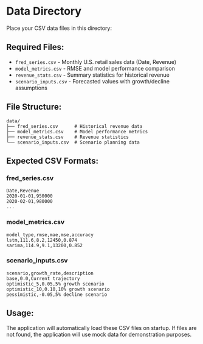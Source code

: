 # Data Directory

Place your CSV data files in this directory:

## Required Files:
- `fred_series.csv` - Monthly U.S. retail sales data (Date, Revenue)
- `model_metrics.csv` - RMSE and model performance comparison
- `revenue_stats.csv` - Summary statistics for historical revenue
- `scenario_inputs.csv` - Forecasted values with growth/decline assumptions

## File Structure:
```
data/
├── fred_series.csv      # Historical revenue data
├── model_metrics.csv    # Model performance metrics
├── revenue_stats.csv    # Revenue statistics
└── scenario_inputs.csv  # Scenario planning data
```

## Expected CSV Formats:

### fred_series.csv
```csv
Date,Revenue
2020-01-01,950000
2020-02-01,980000
...
```

### model_metrics.csv
```csv
model_type,rmse,mae,mse,accuracy
lstm,111.6,8.2,12450,0.874
sarima,114.9,9.1,13200,0.852
```

### scenario_inputs.csv
```csv
scenario,growth_rate,description
base,0.0,Current trajectory
optimistic_5,0.05,5% growth scenario
optimistic_10,0.10,10% growth scenario
pessimistic,-0.05,5% decline scenario
```

## Usage:
The application will automatically load these CSV files on startup. If files are not found, the application will use mock data for demonstration purposes.